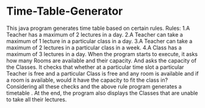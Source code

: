 # Time-Table-Generator
This java program generates time table based on certain rules.
Rules:
  1.A Teacher has a maximum of 2 lectures in a day.
  2.A Teacher can take a maximum of 1 lecture in a particular class in a day.
  3.A Teacher can take a maximum of 2 lectures in a particular class in a week.
  4.A Class has a maximum of 3 lectures in a day.
When the program starts to execute, it asks how many Rooms are available and their capacity. And asks the capacity of the Classes.
It checks that whether at a particular time slot a particular Teacher is free and a particular Class is free  and any room is available and if a room is available, would it have the capacity to fit the class in?
Considering all these checks and the above rule program generates a timetable . At the end, the program also displays the Classes that are unable to take all their lectures.
